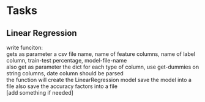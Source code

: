 # Tasks
## Linear Regression  
write funciton:  
gets as parameter a csv file name, name of feature columns, name of label column, train-test percentage, model-file-name  
also get as parameter the dict for each type of column, use get-dummies on string columns, date column should be parsed    
the function will create the LinearRegression model save the model into a file
also save the accuracy factors into a file  
[add something if needed]  




   
